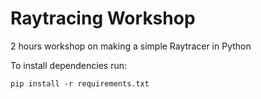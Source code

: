 # Raytracing Workshop

2 hours workshop on making a simple Raytracer in Python

To install dependencies run:

`pip install -r requirements.txt`
